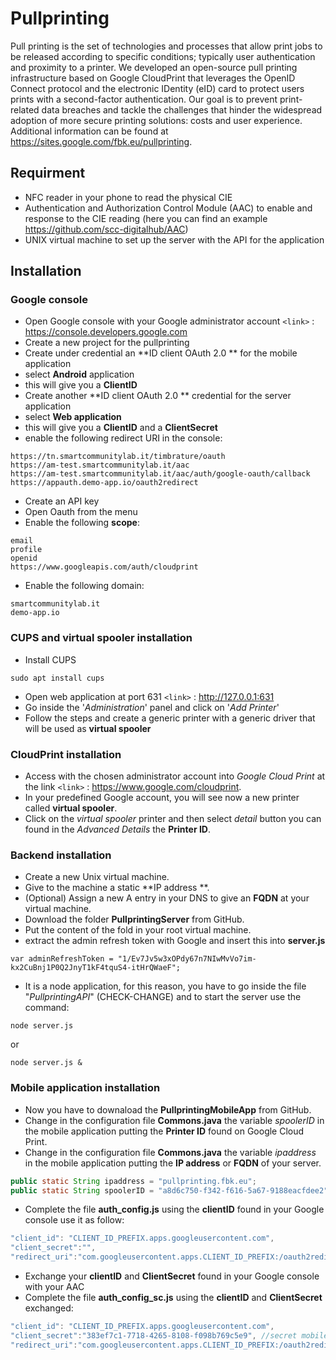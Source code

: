 # Pullprinting
Pull printing is the set of technologies and processes that allow print jobs to be released according to specific conditions; typically user authentication and proximity to a printer. We developed an open-source pull printing infrastructure based on Google CloudPrint that leverages the OpenID Connect protocol and the electronic IDentity (eID) card to protect users prints with a second-factor authentication. Our goal is to prevent print-related data breaches and tackle the challenges that hinder the widespread adoption of more secure printing solutions: costs and user experience. Additional information can be found at https://sites.google.com/fbk.eu/pullprinting.

## Requirment
- NFC reader in your phone to read the physical CIE
- Authentication and Authorization Control Module (AAC) to enable and response to the CIE reading (here you can find an example https://github.com/scc-digitalhub/AAC)
- UNIX virtual machine to set up the server with the API for the application

## Installation

### Google console
- Open Google console with your Google administrator account
`<link>` : <https://console.developers.google.com>
- Create a new project for the pullprinting
- Create under credential an **ID client OAuth 2.0 ** for the mobile application
 - select **Android** application
 - this will give you a **ClientID**
- Create another **ID client OAuth 2.0 ** credential for the server application
 - select **Web application**
 - this will give you a **ClientID** and a **ClientSecret**
 - enable the following redirect URI in the console:
 ```
https://tn.smartcommunitylab.it/timbrature/oauth
https://am-test.smartcommunitylab.it/aac
https://am-test.smartcommunitylab.it/aac/auth/google-oauth/callback
https://appauth.demo-app.io/oauth2redirect
```
- Create an API key
- Open Oauth from the menu
- Enable the following **scope**:
```
email
profile
openid
https://www.googleapis.com/auth/cloudprint
```
- Enable the following domain:
```
smartcommunitylab.it
demo-app.io
```

### CUPS and virtual spooler installation
- Install CUPS
```shell
sudo apt install cups
```
- Open web application at port 631
`<link>` : <http://127.0.0.1:631>
- Go inside the '*Administration*' panel and click on '*Add Printer*'
- Follow the steps and create a generic printer with a generic driver that will be used as **virtual spooler**

### CloudPrint installation
- Access with the chosen administrator account into *Google Cloud Print* at the link
`<link>` : <https://www.google.com/cloudprint>.
- In your predefined Google account, you will see now a new printer called **virtual spooler**.
- Click on the *virtual spooler* printer and then select *detail* button you can found in the *Advanced Details* the **Printer ID**.

### Backend installation
- Create a new Unix virtual machine.
- Give to the machine a static **IP address **.
- (Optional) Assign a new A entry in your DNS to give an **FQDN** at your virtual machine.
- Download the folder **PullprintingServer** from GitHub.
- Put the content of the fold in your root virtual machine.
- extract the admin refresh token with Google and insert this into **server.js** 
```shell
var adminRefreshToken = "1/Ev7Jv5w3xOPdy67n7NIwMvVo7im-kx2CuBnj1P0Q2JnyT1kF4tquS4-itHrQWaeF";
```
- It is a node application, for this reason, you have to go inside the file "*PullprintingAPI*" (CHECK-CHANGE) and to start the server use the 
command:
```shell
node server.js
```
or
```shell
node server.js &
```

### Mobile application installation
- Now you have to downaload the **PullprintingMobileApp** from GitHub.
- Change in the configuration file **Commons.java** the variable *spoolerID* in the mobile application putting the **Printer ID** found on Google Cloud Print.
- Change in the configuration file **Commons.java** the variable *ipaddress* in the mobile application putting the **IP address** or **FQDN** of your server.
```java
public static String ipaddress = "pullprinting.fbk.eu";
public static String spoolerID = "a8d6c750-f342-f616-5a67-9188eacfdee2";
```
- Complete the file **auth_config.js** using the **clientID** found in your Google console use it as follow:
```java
"client_id": "CLIENT_ID_PREFIX.apps.googleusercontent.com",
"client_secret":"",
"redirect_uri":"com.googleusercontent.apps.CLIENT_ID_PREFIX:/oauth2redirect",
```
- Exchange your **clientID** and **ClientSecret** found in your Google console with your AAC
- Complete the file **auth_config_sc.js** using the **clientID** and **ClientSecret** exchanged:
```java
"client_id": "CLIENT_ID_PREFIX.apps.googleusercontent.com",
"client_secret":"383ef7c1-7718-4265-8108-f098b769c5e9", //secret mobile
"redirect_uri":"com.googleusercontent.apps.CLIENT_ID_PREFIX:/oauth2redirect",
```
